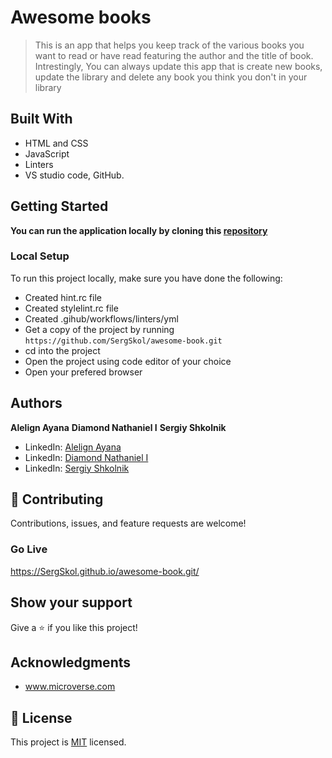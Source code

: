 # Awesome books

> This is an app that helps you keep track of the various books you want to read or have read featuring the author and the title of book. Intrestingly, You can always update this app that is create new books, update the library and delete any book you think you don't in your library
## Built With

- HTML and CSS
- JavaScript
- Linters
- VS studio code, GitHub.

## Getting Started

**You can run the application locally by cloning this [repository](https://github.com/SergSkol/awesome-book.git)**

### Local Setup

To run this project locally, make sure you have done the following:

- Created hint.rc file
- Created stylelint.rc file
- Created .gihub/workflows/linters/yml
- Get a copy of the project by running `https://github.com/SergSkol/awesome-book.git `
- cd into the project
- Open the project using code editor of your choice
- Open your prefered browser

## Authors

**Alelign Ayana**
**Diamond Nathaniel I**
**Sergiy Shkolnik**

- LinkedIn: [Alelign Ayana](https://linkedin.com/@alelignayana)
- LinkedIn: [Diamond Nathaniel I](https://linkedin.com/in/diamond-nathaniel-6b664b245)
- LinkedIn: [Sergiy Shkolnik](https://www.linkedin.com/in/sergiy-shkolnik-7801a53/)

## :handshake: Contributing

Contributions, issues, and feature requests are welcome!

### Go Live

https://SergSkol.github.io/awesome-book.git/

## Show your support

Give a :star:️ if you like this project!

## Acknowledgments

- www.microverse.com

## :memo: License

This project is [MIT](./LICENSE) licensed.
